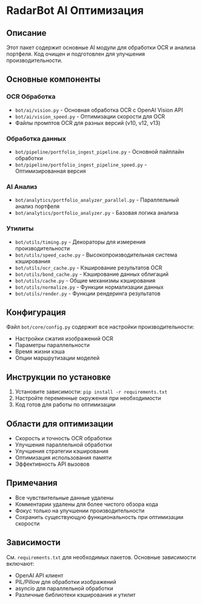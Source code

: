 # RadarBot AI Оптимизация

## Описание
Этот пакет содержит основные AI модули для обработки OCR и анализа портфеля. Код очищен и подготовлен для улучшения производительности.

## Основные компоненты

### OCR Обработка
- `bot/ai/vision.py` - Основная обработка OCR с OpenAI Vision API
- `bot/ai/vision_speed.py` - Оптимизации скорости для OCR
- Файлы промптов OCR для разных версий (v10, v12, v13)

### Обработка данных
- `bot/pipeline/portfolio_ingest_pipeline.py` - Основной пайплайн обработки
- `bot/pipeline/portfolio_ingest_pipeline_speed.py` - Оптимизированная версия

### AI Анализ
- `bot/analytics/portfolio_analyzer_parallel.py` - Параллельный анализ портфеля
- `bot/analytics/portfolio_analyzer.py` - Базовая логика анализа

### Утилиты
- `bot/utils/timing.py` - Декораторы для измерения производительности
- `bot/utils/speed_cache.py` - Высокопроизводительная система кэширования
- `bot/utils/ocr_cache.py` - Кэширование результатов OCR
- `bot/utils/bond_cache.py` - Кэширование данных облигаций
- `bot/utils/cache.py` - Общие механизмы кэширования
- `bot/utils/normalize.py` - Функции нормализации данных
- `bot/utils/render.py` - Функции рендеринга результатов

## Конфигурация
Файл `bot/core/config.py` содержит все настройки производительности:
- Настройки сжатия изображений OCR
- Параметры параллельности
- Время жизни кэша
- Опции маршрутизации моделей

## Инструкции по установке
1. Установите зависимости: `pip install -r requirements.txt`
2. Настройте переменные окружения при необходимости
3. Код готов для работы по оптимизации

## Области для оптимизации
- Скорость и точность OCR обработки
- Улучшения параллельной обработки
- Улучшения стратегии кэширования
- Оптимизация использования памяти
- Эффективность API вызовов

## Примечания
- Все чувствительные данные удалены
- Комментарии удалены для более чистого обзора кода
- Фокус только на улучшении производительности
- Сохранить существующую функциональность при оптимизации скорости

## Зависимости
См. `requirements.txt` для необходимых пакетов. Основные зависимости включают:
- OpenAI API клиент
- PIL/Pillow для обработки изображений
- asyncio для параллельной обработки
- Различные библиотеки кэширования и утилит
